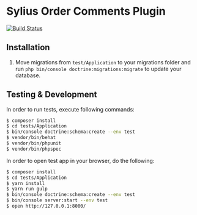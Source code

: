 # Sylius Order Comments Plugin

[![Build Status](https://travis-ci.com/Sylius/SyliusOrderCommentsPlugin.svg?token=8ZLRHEY2aPJvQgqmQCxh&branch=master)](https://travis-ci.com/Sylius/SyliusOrderCommentsPlugin)

## Installation

1. Move migrations from `test/Application` to your migrations folder and run `php bin/console doctrine:migrations:migrate` to update your database.

## Testing & Development

In order to run tests, execute following commands:

```bash
$ composer install
$ cd tests/Application
$ bin/console doctrine:schema:create --env test
$ vendor/bin/behat
$ vendor/bin/phpunit
$ vendor/bin/phpspec
```

In order to open test app in your browser, do the following:

```bash
$ composer install
$ cd tests/Application
$ yarn install
$ yarn run gulp
$ bin/console doctrine:schema:create --env test
$ bin/console server:start --env test
$ open http://127.0.0.1:8000/
```


